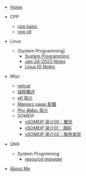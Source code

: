
* [Home](/)

* CPP
    - [cpp basic](cpp\cpp.md)
    - [cpp stl](cpp\stl_reading_ntoes.md)

* Linux
    - [System Programming]
        - [System Programming](linux\system_programming\Linux_system_programming.md)
        - [Jan-24-2023 Notes](linux\system_programming\notes_Jan25.md)
        - [Linux IO Notes](linux\system_programming\linux_io_notes.md)

* Misc
  - [netcat](misc\netcat.md)
  - [线程概述](misc\thread.md)
  - [elf 简介](misc\elf.md)
  - [Manjaro swap 配置](misc\manjaro-swap.md)
  - [Phy &Mac 简介](misc\osi-phy-mac.md)
  - SOMEIP
      - [vSOMEIP 简介00：概览](misc\someip-00-vsomeip.md)
      - [vSOMEIP 简介01：源码](misc\someip-01-code.md)
      - [vSOMEIP 简介02：服务发现](service-discovery.md)
  
* QNX 
    - System Progrmming
        - [resource manager](qnx\resource_manager.md)
        

* [About Me](about.md)
